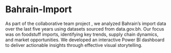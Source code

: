 # Bahrain-Import
As part of the collaborative team project , we analyzed Bahrain’s import data over the last five years using datasets sourced from data.gov.bh. Our focus was on foodstuff imports, identifying key trends, supply chain dynamics, and market opportunities. We developed an interactive Power BI dashboard to deliver actionable insights through effective visual storytelling.
